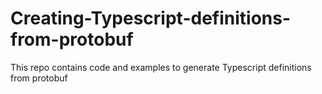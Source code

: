 # Creating-Typescript-definitions-from-protobuf
This repo contains code and examples to generate Typescript definitions from protobuf
